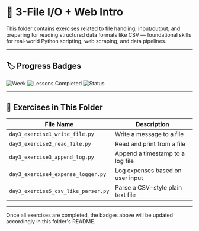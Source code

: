 # 📂 3-File I/O + Web Intro

This folder contains exercises related to file handling, input/output, and preparing for reading structured data formats like CSV — foundational skills for real-world Python scripting, web scraping, and data pipelines.

---

## 🏷️ Progress Badges

![Week](https://img.shields.io/badge/Week-3%20File%20I%2FO-blue)
![Lessons Completed](https://img.shields.io/badge/Exercises-0%2F5-lightgrey)
![Status](https://img.shields.io/badge/Status-Not%20Started-lightgrey)

---

## 📄 Exercises in This Folder

| File Name                              | Description                            |
|----------------------------------------|----------------------------------------|
| `day3_exercise1_write_file.py`         | Write a message to a file              |
| `day3_exercise2_read_file.py`          | Read and print from a file             |
| `day3_exercise3_append_log.py`         | Append a timestamp to a log file       |
| `day3_exercise4_expense_logger.py`     | Log expenses based on user input       |
| `day3_exercise5_csv_like_parser.py`    | Parse a CSV-style plain text file      |

---

Once all exercises are completed, the badges above will be updated accordingly in this folder's README.

